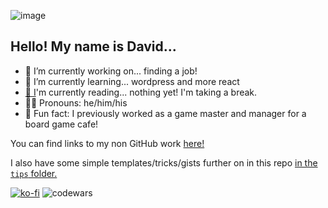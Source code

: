 ![image](https://i.imgur.com/zobZxld.jpg)

## Hello! My name is David...

- 🔭 I’m currently working on... finding a job!
- 🌱 I’m currently learning... wordpress and more react
- [📖 I](https://www.goodreads.com/user/show/91776686-david-vogel)'m currently reading... nothing yet! I'm taking a break.
- 🙋‍♂️ Pronouns: he/him/his
- 🎲 Fun fact: I previously worked as a game master and manager for a board game cafe!

You can find links to my non GitHub work [here!](https://github.com/davidvdev/davidvdev/blob/main/related-links-showcase.md)

I also have some simple templates/tricks/gists further on in this repo [in the `tips` folder.](https://github.com/davidvdev/davidvdev/blob/main/tips)


[![ko-fi](https://ko-fi.com/img/githubbutton_sm.svg)](https://ko-fi.com/S6S55K9XD)  ![codewars](https://www.codewars.com/users/davidvdev/badges/micro)
